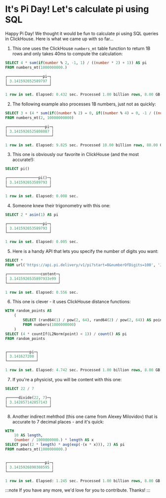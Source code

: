 # It's Pi Day! Let's calculate pi using SQL

Happy Pi Day! We thought it would be fun to calculate pi using SQL queries in ClickHouse. Here is what we came up with so far...

1. This one uses the ClickHouse `numbers_mt` table function to return 1B rows and only takes 40ms to compute the calculation:

```sql
SELECT 4 * sum(if(number % 2, -1, 1) / ((number * 2) + 1)) AS pi
FROM numbers_mt(1000000000.)

┌────────────────pi─┐
│ 3.141592652589797 │
└───────────────────┘

1 row in set. Elapsed: 0.432 sec. Processed 1.00 billion rows, 8.00 GB (2.32 billion rows/s., 18.53 GB/s.)
```

2. The following example also processes 1B numbers, just not as quickly:

```sql
SELECT 3 + (4 * sum(if((number % 2) = 0, if((number % 4) = 0, -1 / ((number * (number + 1)) * (number + 2)), 1 / ((number * (number + 1)) * (number + 2))), 0))) AS pi
FROM numbers_mt(2, 10000000000)

┌─────────────────pi─┐
│ 3.1415926525808087 │
└────────────────────┘

1 row in set. Elapsed: 9.825 sec. Processed 10.00 billion rows, 80.00 GB (1.02 billion rows/s., 8.14 GB/s.)
```

3. This one is obviously our favorite in ClickHouse (and the most accurate!):

```sql
SELECT pi()

┌──────────────pi()─┐
│ 3.141592653589793 │
└───────────────────┘

1 row in set. Elapsed: 0.008 sec.
```

4. Someone knew their trigonometry with this one:

```sql
SELECT 2 * asin(1) AS pi

┌────────────────pi─┐
│ 3.141592653589793 │
└───────────────────┘

1 row in set. Elapsed: 0.005 sec.
```

5. Here is a handy API that lets you specify the number of digits you want:

```sql
SELECT *
FROM url('https://api.pi.delivery/v1/pi?start=0&numberOfDigits=100', 'JSONEachRow')

┌───────────────content─┐
│ 3.1415926535897933e99 │
└───────────────────────┘

1 row in set. Elapsed: 0.556 sec.
```

6. This one is clever  - it uses ClickHouse distance functions:

```sql
WITH random_points AS
    (
        SELECT (rand64(1) / pow(2, 64), rand64(2) / pow(2, 64)) AS point
        FROM numbers(1000000000)
    )
SELECT (4 * countIf(L2Norm(point) < 1)) / count() AS pi
FROM random_points


┌──────────pi─┐
│ 3.141627208 │
└─────────────┘

1 row in set. Elapsed: 4.742 sec. Processed 1.00 billion rows, 8.00 GB (210.88 million rows/s., 1.69 GB/s.)
```

7. If you're a physicist, you will be content with this one:

```sql
SELECT 22 / 7

┌─────divide(22, 7)─┐
│ 3.142857142857143 │
└───────────────────┘
```

8. Another indirect mehthod (this one came from Alexey Milovidov) that is accurate to 7 decimal places - and it's quick:

```sql
WITH
    10 AS length,
    (number / 1000000000.) * length AS x
SELECT pow((2 * length) * avg(exp(-(x * x))), 2) AS pi
FROM numbers_mt(1000000000.)


┌─────────────────pi─┐
│ 3.1415926890388595 │
└────────────────────┘

1 row in set. Elapsed: 1.245 sec. Processed 1.00 billion rows, 8.00 GB (803.25 million rows/s., 6.43 GB/s.)
```

:::note
If you have any more, we'd love for you to contribute. Thanks!
:::